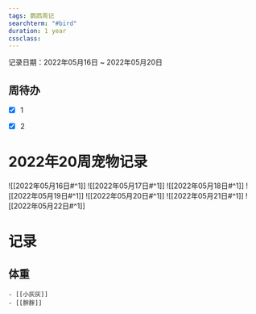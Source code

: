 ```yaml
---
tags: 鹦鹉周记
searchterm: "#bird"
duration: 1 year
cssclass: 
---
```


记录日期：2022年05月16日 ~ 2022年05月20日

## 周待办
- [x] 1
- [x] 2


# 2022年20周宠物记录
![[2022年05月16日#^1]] 
![[2022年05月17日#^1]] 
![[2022年05月18日#^1]] 
![[2022年05月19日#^1]] 
![[2022年05月20日#^1]] 
![[2022年05月21日#^1]] 
![[2022年05月22日#^1]] 

# 记录
## 体重
```ad-kanban
- [[小灰灰]]
- [[胖胖]]
```

